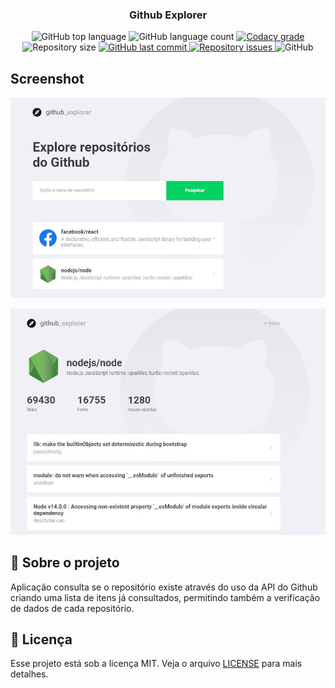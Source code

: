 <h3 align="center">
  Github Explorer
</h3>

<p align="center">
  <img alt="GitHub top language" src="https://img.shields.io/github/languages/top/salomaocristiano/github-explorer.svg">

  <img alt="GitHub language count" src="https://img.shields.io/github/languages/count/salomaocristiano/github-explorer.svg">

  <a href="https://www.codacy.com/app/salomaocristiano/github-explorer?utm_source=github.com&amp;utm_medium=referral&amp;utm_content=salomaocristiano/github-explorer&amp;utm_campaign=Badge_Grade">
    <img alt="Codacy grade" src="https://img.shields.io/codacy/grade/04db4b43120b4d05b9b39c9d2da97300.svg">
  </a>

  <img alt="Repository size" src="https://img.shields.io/github/repo-size/salomaocristiano/github-explorer.svg">
  <a href="https://github.com/salomaocristiano/github-explorer/commits/master">
    <img alt="GitHub last commit" src="https://img.shields.io/github/last-commit/salomaocristiano/github-explorer.svg">
  </a>

  <a href="https://github.com/salomaocristiano/github-explorer/issues">
    <img alt="Repository issues" src="https://img.shields.io/github/issues/salomaocristiano/github-explorer.svg">
  </a>

  <img alt="GitHub" src="https://img.shields.io/github/license/salomaocristiano/github-explorer.svg">
</p>

## Screenshot

<p align="center">

![image-example](https://raw.githubusercontent.com/salomaocristiano/github-explorer/master/assets/dashboard.jpg)

</p>

<p align="center">

![image-example](https://raw.githubusercontent.com/salomaocristiano/github-explorer/master/assets/information.jpg)

</p>

## :rocket: Sobre o projeto

Aplicação consulta se o repositório existe através do uso da API do Github criando uma lista de itens já consultados, permitindo também a verificação de dados de cada repositório.

## :memo: Licença

Esse projeto está sob a licença MIT. Veja o arquivo [LICENSE](LICENSE.md) para mais detalhes.
